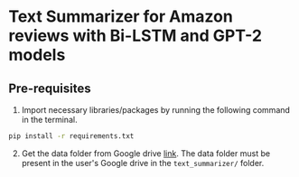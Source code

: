 # Text Summarizer for Amazon reviews with Bi-LSTM and GPT-2 models


## Pre-requisites

1. Import necessary libraries/packages by running the following command in the terminal.

``` bash
pip install -r requirements.txt
```

2. Get the data folder from Google drive [link](https://drive.google.com/drive/folders/1JYr0-QlBhZjSSXEexnvn8oNfGmqFg7Qk?usp=sharing).
The data folder must be present in the user's Google drive in the `text_summarizer/` folder.




